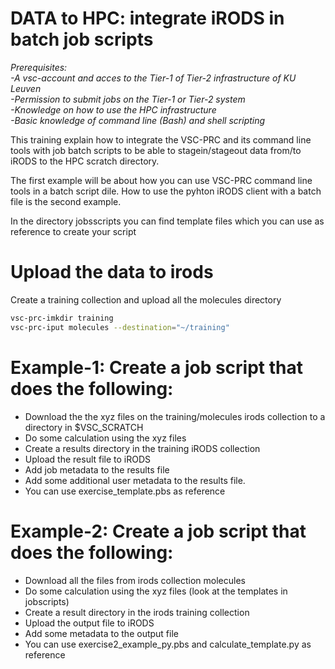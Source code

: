 # DATA to HPC: integrate iRODS in batch job scripts

*Prerequisites:*  
*-A vsc-account and acces to the Tier-1 of Tier-2 infrastructure of KU Leuven*  
*-Permission to submit jobs on the Tier-1 or Tier-2 system*  
*-Knowledge on how to use the HPC infrastructure*  
*-Basic knowledge of command line (Bash) and shell scripting*  


This training explain how to integrate the VSC-PRC and its command line tools with 
job batch scripts to be able to stagein/stageout data from/to iRODS to the HPC scratch directory.

The first example will be about how you can use VSC-PRC command line tools in a batch script dile. How to use the pyhton iRODS client with a batch file is the second example.  

In the directory jobsscripts you can find template files which you can use as reference to create your script

# Upload the data to irods 

Create a training collection and upload all the molecules directory

```sh 
vsc-prc-imkdir training
vsc-prc-iput molecules --destination="~/training"
```


# Example-1: Create a job script that does the following:

- Download the the xyz files on the training/molecules irods collection to a directory in $VSC_SCRATCH
- Do some calculation using the xyz files 
- Create a results directory in the training iRODS collection
- Upload the result file to iRODS
- Add job metadata to the results file
- Add some additional user metadata to the results file.
- You can use exercise_template.pbs as reference


# Example-2: Create a job script that does the following:

- Download all the files from irods collection molecules
- Do some calculation using the xyz files (look at the templates in jobscripts)
- Create a result directory in the irods training collection
- Upload the output file to iRODS
- Add some metadata to the output file
- You can use exercise2_example_py.pbs and calculate_template.py as reference